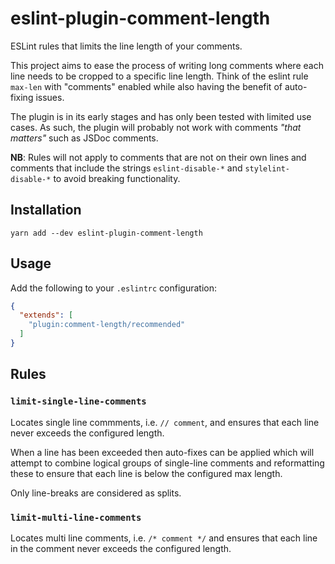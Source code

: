 # eslint-plugin-comment-length

ESLint rules that limits the line length of your comments.

This project aims to ease the process of writing long comments where each line
needs to be cropped to a specific line length. Think of the eslint rule
`max-len` with "comments" enabled while also having the benefit of auto-fixing issues.

The plugin is in its early stages and has only been tested with limited use cases. As such, the plugin will probably not work with comments *"that matters"* such as JSDoc comments.

**NB**: Rules will not apply to comments that are not on their own lines and comments that include the strings `eslint-disable-*` and `stylelint-disable-*` to avoid breaking functionality.

## Installation

`yarn add --dev eslint-plugin-comment-length`

## Usage

Add the following to your `.eslintrc` configuration:

```json
{
  "extends": [
    "plugin:comment-length/recommended"
  ]
}
```

## Rules

### `limit-single-line-comments`

Locates single line commments, i.e. `// comment`, and ensures that each line never exceeds the configured length.

When a line has been exceeded then auto-fixes can be applied which will attempt to combine logical groups of single-line comments and reformatting these to ensure that each line is below the configured max length.

Only line-breaks are considered as splits.

### `limit-multi-line-comments`

Locates multi line comments, i.e. `/* comment */` and ensures that each line in the comment never exceeds the configured length.